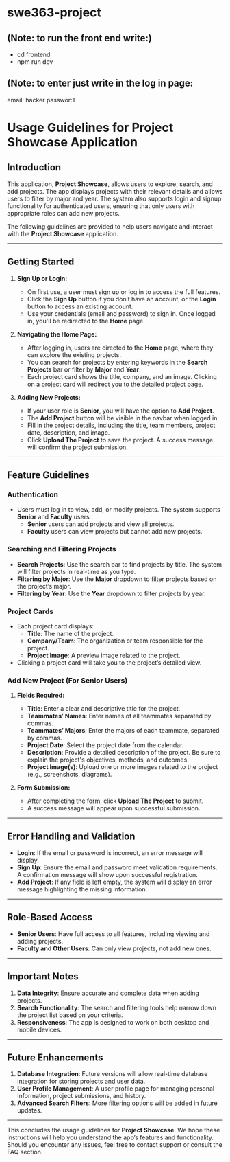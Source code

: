 # swe363-project


## (Note: to run the front end write:)
- cd frontend
- npm run dev

## (Note: to enter just write in the log in page: 
email: hacker
passwor:1 
 
# Usage Guidelines for Project Showcase Application

## Introduction
This application, **Project Showcase**, allows users to explore, search, and add projects. The app displays projects with their relevant details and allows users to filter by major and year. The system also supports login and signup functionality for authenticated users, ensuring that only users with appropriate roles can add new projects.

The following guidelines are provided to help users navigate and interact with the **Project Showcase** application.

---

## Getting Started
1. **Sign Up or Login:**
   - On first use, a user must sign up or log in to access the full features.
   - Click the **Sign Up** button if you don’t have an account, or the **Login** button to access an existing account.
   - Use your credentials (email and password) to sign in. Once logged in, you'll be redirected to the **Home** page.

2. **Navigating the Home Page:**
   - After logging in, users are directed to the **Home** page, where they can explore the existing projects.
   - You can search for projects by entering keywords in the **Search Projects** bar or filter by **Major** and **Year**.
   - Each project card shows the title, company, and an image. Clicking on a project card will redirect you to the detailed project page.

3. **Adding New Projects:**
   - If your user role is **Senior**, you will have the option to **Add Project**.
   - The **Add Project** button will be visible in the navbar when logged in.
   - Fill in the project details, including the title, team members, project date, description, and image.
   - Click **Upload The Project** to save the project. A success message will confirm the project submission.

---

## Feature Guidelines

### **Authentication**
- Users must log in to view, add, or modify projects. The system supports **Senior** and **Faculty** users.
  - **Senior** users can add projects and view all projects.
  - **Faculty** users can view projects but cannot add new projects.

### **Searching and Filtering Projects**
- **Search Projects**: Use the search bar to find projects by title. The system will filter projects in real-time as you type.
- **Filtering by Major**: Use the **Major** dropdown to filter projects based on the project’s major.
- **Filtering by Year**: Use the **Year** dropdown to filter projects by year.

### **Project Cards**
- Each project card displays:
  - **Title**: The name of the project.
  - **Company/Team**: The organization or team responsible for the project.
  - **Project Image**: A preview image related to the project.
- Clicking a project card will take you to the project’s detailed view.

### **Add New Project (For Senior Users)**
1. **Fields Required:**
   - **Title**: Enter a clear and descriptive title for the project.
   - **Teammates’ Names**: Enter names of all teammates separated by commas.
   - **Teammates’ Majors**: Enter the majors of each teammate, separated by commas.
   - **Project Date**: Select the project date from the calendar.
   - **Description**: Provide a detailed description of the project. Be sure to explain the project's objectives, methods, and outcomes.
   - **Project Image(s)**: Upload one or more images related to the project (e.g., screenshots, diagrams).
   
2. **Form Submission:**
   - After completing the form, click **Upload The Project** to submit.
   - A success message will appear upon successful submission.

---

## Error Handling and Validation
- **Login**: If the email or password is incorrect, an error message will display.
- **Sign Up**: Ensure the email and password meet validation requirements. A confirmation message will show upon successful registration.
- **Add Project**: If any field is left empty, the system will display an error message highlighting the missing information.
  
---

## Role-Based Access
- **Senior Users**: Have full access to all features, including viewing and adding projects.
- **Faculty and Other Users**: Can only view projects, not add new ones.

---

## Important Notes
1. **Data Integrity**: Ensure accurate and complete data when adding projects.
2. **Search Functionality**: The search and filtering tools help narrow down the project list based on your criteria.
3. **Responsiveness**: The app is designed to work on both desktop and mobile devices.

---

## Future Enhancements
1. **Database Integration**: Future versions will allow real-time database integration for storing projects and user data.
2. **User Profile Management**: A user profile page for managing personal information, project submissions, and history.
3. **Advanced Search Filters**: More filtering options will be added in future updates.

---

This concludes the usage guidelines for **Project Showcase**. We hope these instructions will help you understand the app’s features and functionality. Should you encounter any issues, feel free to contact support or consult the FAQ section.
